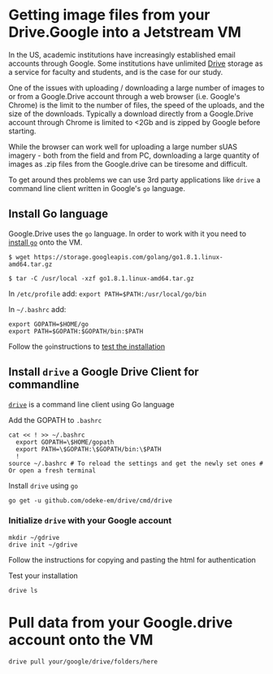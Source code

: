 # Getting image files from your Drive.Google into a Jetstream VM

In the US, academic institutions have increasingly established email accounts through Google.
Some institutions have unlimited [Drive](https://drive.google.com) storage 
as a service for faculty and students, and is the case for our study.

One of the issues with uploading / downloading a large number of images to or from a Google.Drive 
account through a web browser (i.e. Google's Chrome) is the limit to the number of files, 
the speed of the uploads, and the size of the downloads. Typically a download directly from a 
Google.Drive account through Chrome is limited to <2Gb and is zipped by Google before starting.

While the browser can work well for uploading a large number sUAS imagery - both from the field and from PC,
downloading a large quantity of images as .zip files from the Google.drive can be tiresome and difficult.

To get around thes problems we can use 3rd party applications like `drive` a command line client 
written in Google's `go` language.

## Install Go language

Google.Drive uses the `go` language. In order to work with it you need to [install `go`](https://golang.org/doc/install) onto the VM.

```
$ wget https://storage.googleapis.com/golang/go1.8.1.linux-amd64.tar.gz
```

```
$ tar -C /usr/local -xzf go1.8.1.linux-amd64.tar.gz
```

In `/etc/profile` add: `export PATH=$PATH:/usr/local/go/bin`

In `~/.bashrc` add:  
```
export GOPATH=$HOME/go
export PATH=$GOPATH:$GOPATH/bin:$PATH
```
Follow the `go`instructions to [test the installation](https://golang.org/doc/install#testing)

## Install `drive` a Google Drive Client for commandline

[`drive`](https://github.com/odeke-em/drive#installing) is a command line client using Go language

Add the GOPATH to `.bashrc`

```
cat << ! >> ~/.bashrc
  export GOPATH=\$HOME/gopath
  export PATH=\$GOPATH:\$GOPATH/bin:\$PATH
  !
source ~/.bashrc # To reload the settings and get the newly set ones # Or open a fresh terminal
```

Install `drive` using `go`

```
go get -u github.com/odeke-em/drive/cmd/drive
```

### Initialize `drive` with your Google account

```
mkdir ~/gdrive
drive init ~/gdrive
```

Follow the instructions for copying and pasting the html for authentication

Test your installation

```
drive ls
```
# Pull data from your Google.drive account onto the VM

```
drive pull your/google/drive/folders/here
```
